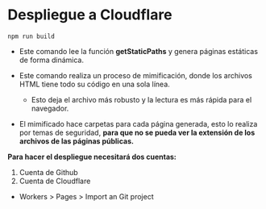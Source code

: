 
# Despliegue a Cloudflare


```
npm run build
```

- Este comando lee la función **getStaticPaths** y genera páginas estáticas de forma dinámica.
- Este comando realiza un proceso de mimificación, donde los archivos HTML tiene todo su código en una sola línea.
	- Esto deja el archivo más robusto y la lectura es más rápida para el navegador.

- El mimificado hace carpetas para cada página generada, esto lo realiza por temas de seguridad, **para que no se pueda ver la extensión de los archivos de las páginas públicas.**

**Para hacer el despliegue necesitará dos cuentas:**
1. Cuenta de Github
2. Cuenta de Cloudflare

- Workers > Pages > Import an Git project
